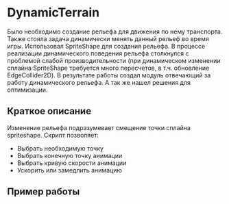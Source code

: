 # DynamicTerrain

Было необходимо создание рельефа для движения по нему транспорта. Также стояла задача динамически менять данный рельеф во время игры. Использовал SpriteShape для создания рельефа. В процессе реализации динамического поведения рельефа столкнулся с проблемой слабой производительности (при динамическом изменении сплайна SpriteShape требуется много пересчетов, в т.ч. обновление EdgeCollider2D). В результате работы создал модуль отвечающий за работу динамического рельефа. А так же нашел решения для оптимизации.

## Краткое описание

Изменение рельефа подразумевает смещение точки сплайна spriteshape. Скрипт позволяет:
* Выбрать необходимую точку
* Выбрать конечную точку анимации
* Выбрать кривую скорости анимации
* Ускорить или замедлить анимацию


## Пример работы
